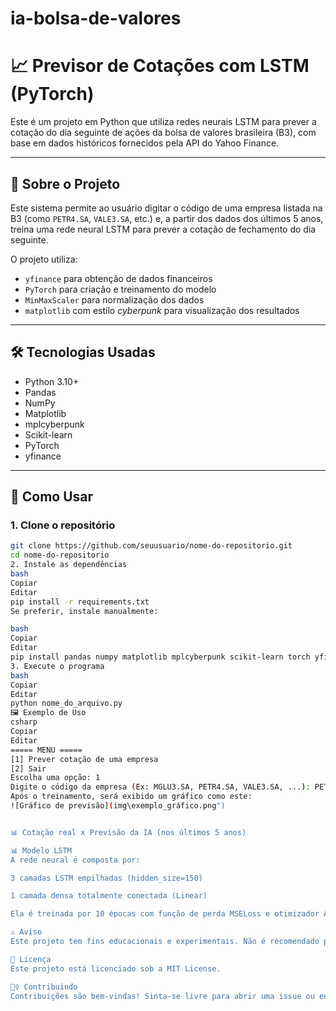 # ia-bolsa-de-valores

# 📈 Previsor de Cotações com LSTM (PyTorch)

Este é um projeto em Python que utiliza redes neurais LSTM para prever a cotação do dia seguinte de ações da bolsa de valores brasileira (B3), com base em dados históricos fornecidos pela API do Yahoo Finance.

---

## 🧠 Sobre o Projeto

Este sistema permite ao usuário digitar o código de uma empresa listada na B3 (como `PETR4.SA`, `VALE3.SA`, etc.) e, a partir dos dados dos últimos 5 anos, treina uma rede neural LSTM para prever a cotação de fechamento do dia seguinte.

O projeto utiliza:
- `yfinance` para obtenção de dados financeiros
- `PyTorch` para criação e treinamento do modelo
- `MinMaxScaler` para normalização dos dados
- `matplotlib` com estilo *cyberpunk* para visualização dos resultados

---

## 🛠 Tecnologias Usadas

- Python 3.10+
- Pandas
- NumPy
- Matplotlib
- mplcyberpunk
- Scikit-learn
- PyTorch
- yfinance

---

## 🧪 Como Usar

### 1. Clone o repositório

```bash
git clone https://github.com/seuusuario/nome-do-repositorio.git
cd nome-do-repositorio
2. Instale as dependências
bash
Copiar
Editar
pip install -r requirements.txt
Se preferir, instale manualmente:

bash
Copiar
Editar
pip install pandas numpy matplotlib mplcyberpunk scikit-learn torch yfinance
3. Execute o programa
bash
Copiar
Editar
python nome_do_arquivo.py
🖼 Exemplo de Uso
csharp
Copiar
Editar
===== MENU =====
[1] Prever cotação de uma empresa
[2] Sair
Escolha uma opção: 1
Digite o código da empresa (Ex: MGLU3.SA, PETR4.SA, VALE3.SA, ...): PETR4.SA
Após o treinamento, será exibido um gráfico como este:
![Gráfico de previsão](img\exemplo_gráfico.png")


📊 Cotação real x Previsão da IA (nos últimos 5 anos)

📊 Modelo LSTM
A rede neural é composta por:

3 camadas LSTM empilhadas (hidden_size=150)

1 camada densa totalmente conectada (Linear)

Ela é treinada por 10 épocas com função de perda MSELoss e otimizador Adam.

⚠️ Aviso
Este projeto tem fins educacionais e experimentais. Não é recomendado para uso em operações reais de investimento, pois não considera variáveis externas fundamentais, notícias, ou contexto de mercado.

📃 Licença
Este projeto está licenciado sob a MIT License.

🙋‍♀️ Contribuindo
Contribuições são bem-vindas! Sinta-se livre para abrir uma issue ou enviar um pull request com melhorias ou sugestões.

